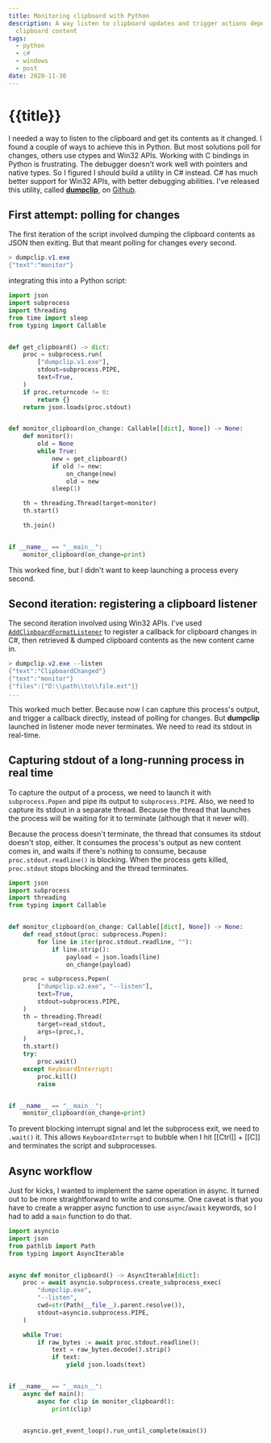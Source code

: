```yaml
---
title: Monitoring clipboard with Python
description: A way listen to clipboard updates and trigger actions depending on
  clipboard content
tags:
  - python
  - c#
  - windows
  - post
date: 2020-11-30
---
```


# {{title}}


I needed a way to listen to the clipboard and get its contents as it changed. 
I found a couple of ways to achieve this in Python. But most solutions poll for changes, others use ctypes and Win32 APIs. 
Working with C bindings in Python is frustrating. The debugger doesn't work well with pointers and native types. 
So I figured I should build a utility in C# instead. C# has much better support for Win32 APIs, with better debugging abilities.
I've released this utility, called [**dumpclip**][dumpclip], on [Github][dumpclip_repo]. 


## First attempt: polling for changes

The first iteration of the script involved dumping the clipboard contents as JSON then exiting. But that meant polling for changes every second. 

```powershell
> dumpclip.v1.exe
{"text":"monitor"}
```

integrating this into a Python script:

```python
import json
import subprocess
import threading
from time import sleep
from typing import Callable


def get_clipboard() -> dict:
    proc = subprocess.run(
        ["dumpclip.v1.exe"],
        stdout=subprocess.PIPE,
        text=True,
    )
    if proc.returncode != 0:
        return {}
    return json.loads(proc.stdout)


def monitor_clipboard(on_change: Callable[[dict], None]) -> None:
    def monitor():
        old = None
        while True:
            new = get_clipboard()
            if old != new:
                on_change(new)
                old = new
            sleep(1)

    th = threading.Thread(target=monitor)
    th.start()

    th.join()


if __name__ == "__main__":
    monitor_clipboard(on_change=print)

```

This worked fine, but I didn't want to keep launching a process every second.


## Second iteration: registering a clipboard listener

The second iteration involved using Win32 APIs. I've used [`AddClipboardFormatListener`][clip_api] to register a callback for clipboard changes in C#, then retrieved & dumped clipboard contents as the new content came in.

```powershell
> dumpclip.v2.exe --listen
{"text":"ClipboardChanged"}
{"text":"monitor"}
{"files":["D:\\path\\to\\file.ext"]}
...
```

This worked much better. Because now I can capture this process's output, and trigger a callback directly, instead of polling for changes. But **dumpclip** launched in listener mode never terminates. We need to read its stdout in real-time.

## Capturing stdout of a long-running process in real time

To capture the output of a process, we need to launch it with `subprocess.Popen` and pipe its output to `subprocess.PIPE`.
Also, we need to capture its stdout in a separate thread. Because the thread that launches the process will be waiting for it to terminate (although that it never will).

Because the process doesn't terminate, the thread that consumes its stdout doesn't stop, either. 
It consumes the process's output as new content comes in, and waits if there's nothing to consume, because `proc.stdout.readline()` is blocking.
When the process gets killed, `proc.stdout` stops blocking and the thread terminates.


```python
import json
import subprocess
import threading
from typing import Callable


def monitor_clipboard(on_change: Callable[[dict], None]) -> None:
    def read_stdout(proc: subprocess.Popen):
        for line in iter(proc.stdout.readline, ""):
            if line.strip():
                payload = json.loads(line)
                on_change(payload)

    proc = subprocess.Popen(
        ["dumpclip.v2.exe", "--listen"],
        text=True,
        stdout=subprocess.PIPE,
    )
    th = threading.Thread(
        target=read_stdout,
        args=(proc,),
    )
    th.start()
    try:
        proc.wait()
    except KeyboardInterrupt:
        proc.kill()
        raise


if __name__ == "__main__":
    monitor_clipboard(on_change=print)

```

To prevent blocking interrupt signal and let the subprocess exit, we need to `.wait()` it. This allows `KeyboardInterrupt` to bubble when I hit [[Ctrl]] + [[C]] and terminates the script and subprocesses.

## Async workflow

Just for kicks, I wanted to implement the same operation in async. It turned out to be more straightforward to write and consume. One caveat is that you have to create a wrapper async function to use `async`/`await` keywords, so I had to add a `main` function to do that.

```python
import asyncio
import json
from pathlib import Path
from typing import AsyncIterable


async def monitor_clipboard() -> AsyncIterable[dict]:
    proc = await asyncio.subprocess.create_subprocess_exec(
        "dumpclip.exe",
        "--listen",
        cwd=str(Path(__file__).parent.resolve()),
        stdout=asyncio.subprocess.PIPE,
    )

    while True:
        if raw_bytes := await proc.stdout.readline():
            text = raw_bytes.decode().strip()
            if text:
                yield json.loads(text)


if __name__ == "__main__":
    async def main():
        async for clip in monitor_clipboard():
            print(clip)


    asyncio.get_event_loop().run_until_complete(main())
```

[dumpclip]: https://abdus.dev/projects/dumpclip/
[dumpclip_repo]: https://github.com/abdusco/dumpclip
[clip_api]: https://docs.microsoft.com/en-us/windows/win32/dataxchg/using-the-clipboard#creating-a-clipboard-format-listener